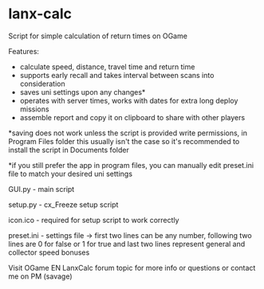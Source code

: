 # lanx-calc
Script for simple calculation of return times on OGame

Features:
- calculate speed, distance, travel time and return time
- supports early recall and takes interval between scans into consideration
- saves uni settings upon any changes*
- operates with server times, works with dates for extra long deploy missions
- assemble report and copy it on clipboard to share with other players

*saving does not work unless the script is provided write permissions, in Program Files folder this usually isn't the case so it's recommended to install the script in Documents folder

*if you still prefer the app in program files, you can manually edit preset.ini file to match your desired uni settings

GUI.py - main script

setup.py - cx_Freeze setup script

icon.ico - required for setup script to work correctly

preset.ini - settings file -> first two lines can be any number, following two lines are 0 for false or 1 for true and last two lines represent general and collector speed bonuses

Visit OGame EN LanxCalc forum topic for more info or questions or contact me on PM (savage)

